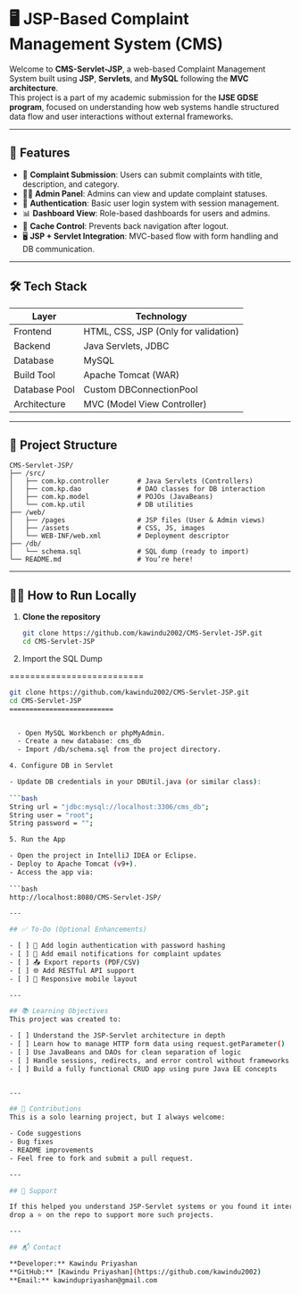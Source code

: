 # 🖥️ JSP-Based Complaint Management System (CMS)

Welcome to **CMS-Servlet-JSP**, a web-based Complaint Management System built using **JSP**, **Servlets**, and **MySQL** following the **MVC architecture**.  
This project is a part of my academic submission for the **IJSE GDSE program**, focused on understanding how web systems handle structured data flow and user interactions without external frameworks.

---

## 🚀 Features

- 📝 **Complaint Submission**: Users can submit complaints with title, description, and category.
- 🧑‍💼 **Admin Panel**: Admins can view and update complaint statuses.
- 🔐 **Authentication**: Basic user login system with session management.
- 📊 **Dashboard View**: Role-based dashboards for users and admins.
- 🚫 **Cache Control**: Prevents back navigation after logout.
- 🖥️ **JSP + Servlet Integration**: MVC-based flow with form handling and DB communication.

---

## 🛠️ Tech Stack

| Layer        | Technology                           |
|--------------|--------------------------------------|
| Frontend     | HTML, CSS, JSP (Only for validation) |
| Backend      | Java Servlets, JDBC                  |
| Database     | MySQL                                |
| Build Tool   | Apache Tomcat (WAR)                  |
| Database Pool| Custom DBConnectionPool              |
| Architecture | MVC (Model View Controller)          |

---

## 📂 Project Structure

```
CMS-Servlet-JSP/
├── /src/
│   ├── com.kp.controller       # Java Servlets (Controllers)
│   ├── com.kp.dao              # DAO classes for DB interaction
│   ├── com.kp.model            # POJOs (JavaBeans)
│   └── com.kp.util             # DB utilities
├── /web/
│   ├── /pages                  # JSP files (User & Admin views)
│   ├── /assets                 # CSS, JS, images
│   └── WEB-INF/web.xml         # Deployment descriptor
├── /db/
│   └── schema.sql              # SQL dump (ready to import)
└── README.md                   # You’re here!

```


---

## 🧑‍💻 How to Run Locally

1. **Clone the repository**
   
   ```bash
   git clone https://github.com/kawindu2002/CMS-Servlet-JSP.git
   cd CMS-Servlet-JSP

3. Import the SQL Dump

==========================

   ```bash
   git clone https://github.com/kawindu2002/CMS-Servlet-JSP.git
   cd CMS-Servlet-JSP
==========================


     - Open MySQL Workbench or phpMyAdmin.
     - Create a new database: cms_db
     - Import /db/schema.sql from the project directory.

4. Configure DB in Servlet
   
   - Update DB credentials in your DBUtil.java (or similar class):
     
   ```bash
   String url = "jdbc:mysql://localhost:3306/cms_db";
   String user = "root";
   String password = "";
   
5. Run the App

   - Open the project in IntelliJ IDEA or Eclipse.
   - Deploy to Apache Tomcat (v9+).
   - Access the app via:
     
   ```bash
   http://localhost:8080/CMS-Servlet-JSP/

---

## ✅ To-Do (Optional Enhancements)

- [ ] 🔐 Add login authentication with password hashing
- [ ] 📧 Add email notifications for complaint updates
- [ ] 📤 Export reports (PDF/CSV)
- [ ] 🌐 Add RESTful API support
- [ ] 📱 Responsive mobile layout

---

## 📚 Learning Objectives
This project was created to:

- [ ] Understand the JSP-Servlet architecture in depth
- [ ] Learn how to manage HTTP form data using request.getParameter()
- [ ] Use JavaBeans and DAOs for clean separation of logic
- [ ] Handle sessions, redirects, and error control without frameworks
- [ ] Build a fully functional CRUD app using pure Java EE concepts
 
   
---

## 🤝 Contributions
This is a solo learning project, but I always welcome:

   - Code suggestions
   - Bug fixes
   - README improvements
   - Feel free to fork and submit a pull request.

---

## 🌟 Support

If this helped you understand JSP-Servlet systems or you found it interesting,
drop a ⭐ on the repo to support more such projects.

---

## 📬 Contact

**Developer:** Kawindu Priyashan  
**GitHub:** [Kawindu Priyashan](https://github.com/kawindu2002)  
**Email:** kawindupriyashan@gmail.com 


